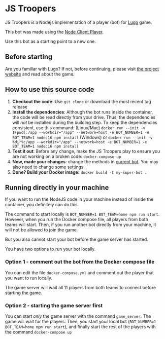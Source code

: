 # JS Troopers


JS Troopers is a Nodejs implementation of a player (bot) for [Lugo](https://lugobots.dev) game.

This bot was made using the [Node Client Player](https://github.com/lugobots/lugo4node).

Use this bot as a starting point to a new one. 

## Before starting

Are you familiar with Lugo? 
If not, before continuing, please visit [the project website](https://lugobots.dev) and read about the game.

## How to use this source code

1. **Checkout the code**: Use `git clone` or download the most recent tag release
2. **Install the dependencies**: Although the bot runs inside the container, the code will be read directly from your drive.
Thus, the dependencies will _not_ be installed during the building step. To keep the dependencies consistent, use this command:
   (Linux/Mac) `docker run --init -v $(pwd):/app --workdir="/app" --network=host -e BOT_NUMBER=1 -e BOT_TEAM=1 node:16 npm install`
   (Windows) or  `docker run --init -v %dir%:/app --workdir="/app" --network=host -e BOT_NUMBER=1 -e BOT_TEAM=1 node:16 npm install`
3. **Test it out**: Before any change, make the JS Troopers play to ensure you are not working on a broken code:
   `docker-compose up`
4. **Now, made your changes**: change the methods in [current bot](./src/my_bot.js). You may also need to change some [settings](./src/settings.js)
5. **Done? Build your Docker image:**
    `docker build -t my-super-bot .`

## Running directly in your machine
If you want to run the NodeJS code in your machine instead of inside the container, you definitely can do this.

The command to start locally is `BOT_NUMBER=1 BOT_TEAM=home npm run start`. However, when you run the Docker compose 
file, all players from both teams will start. Then, if you run another bot directly from your machine, it will not
be allowed to join the game.

But you also cannot start your bot before the game server has started.

You have two options to run your bot locally.

### Option 1 - comment out the bot from the Docker compose file

You can edit the file `docker-compose.yml` and comment out the player that you want to run locally.

The game server will wait all 11 players from both teams to connect before starting the game.

### Option 2 - starting the game server first

You can start _only_ the game server with the command `game_server`. The game will wait for the players. Then, you
start your local bot (`BOT_NUMBER=1 BOT_TEAM=home npm run start`), and finally start the rest of the players with the
command `docker-compose up`
